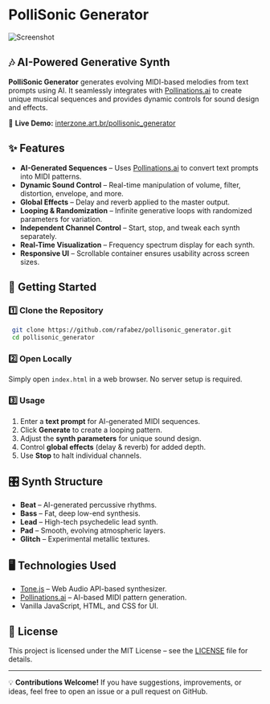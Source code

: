 # PolliSonic Generator

![Screenshot](https://www.interzone.art.br/midijourney_gen_synth/ss_mgs.webp)

## 🎶 AI-Powered Generative Synth

**PolliSonic Generator** generates evolving MIDI-based melodies from text prompts using AI. It seamlessly integrates with [Pollinations.ai](https://pollinations.ai) to create unique musical sequences and provides dynamic controls for sound design and effects.

🔗 **Live Demo:** [interzone.art.br/pollisonic_generator](https://interzone.art.br/pollisonic_generator/)

## ✨ Features
- **AI-Generated Sequences** – Uses [Pollinations.ai](https://pollinations.ai/) to convert text prompts into MIDI patterns.
- **Dynamic Sound Control** – Real-time manipulation of volume, filter, distortion, envelope, and more.
- **Global Effects** – Delay and reverb applied to the master output.
- **Looping & Randomization** – Infinite generative loops with randomized parameters for variation.
- **Independent Channel Control** – Start, stop, and tweak each synth separately.
- **Real-Time Visualization** – Frequency spectrum display for each synth.
- **Responsive UI** – Scrollable container ensures usability across screen sizes.

## 🚀 Getting Started

### 1️⃣ Clone the Repository
```sh
 git clone https://github.com/rafabez/pollisonic_generator.git
 cd pollisonic_generator
```

### 2️⃣ Open Locally
Simply open `index.html` in a web browser. No server setup is required.

### 3️⃣ Usage
1. Enter a **text prompt** for AI-generated MIDI sequences.
2. Click **Generate** to create a looping pattern.
3. Adjust the **synth parameters** for unique sound design.
4. Control **global effects** (delay & reverb) for added depth.
5. Use **Stop** to halt individual channels.

## 🎛️ Synth Structure
- **Beat** – AI-generated percussive rhythms.
- **Bass** – Fat, deep low-end synthesis.
- **Lead** – High-tech psychedelic lead synth.
- **Pad** – Smooth, evolving atmospheric layers.
- **Glitch** – Experimental metallic textures.

## 🖥️ Technologies Used
- [Tone.js](https://tonejs.github.io/) – Web Audio API-based synthesizer.
- [Pollinations.ai](https://pollinations.ai/) – AI-based MIDI pattern generation.
- Vanilla JavaScript, HTML, and CSS for UI.

## 📝 License
This project is licensed under the MIT License – see the [LICENSE](LICENSE) file for details.

---
💡 **Contributions Welcome!** If you have suggestions, improvements, or ideas, feel free to open an issue or a pull request on GitHub.
